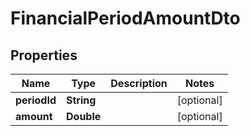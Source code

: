 
# FinancialPeriodAmountDto

## Properties
Name | Type | Description | Notes
------------ | ------------- | ------------- | -------------
**periodId** | **String** |  |  [optional]
**amount** | **Double** |  |  [optional]



